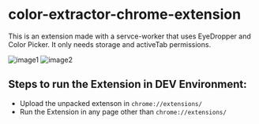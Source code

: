 # color-extractor-chrome-extension

This is an extension made with a servce-worker that uses EyeDropper and Color Picker. It only needs storage and activeTab permissions.

![image1](https://user-images.githubusercontent.com/41267674/160790541-d59b85eb-1abf-4542-b488-e761fd7b4b4d.png)
![image2](https://user-images.githubusercontent.com/41267674/160790590-6b876436-f265-4803-86a1-5537c9662af2.png)

## Steps to run the Extension in DEV Environment:
- Upload the unpacked extenson in `chrome://extensions/`
- Run the Extension in any page other than `chrome://extensions/`
